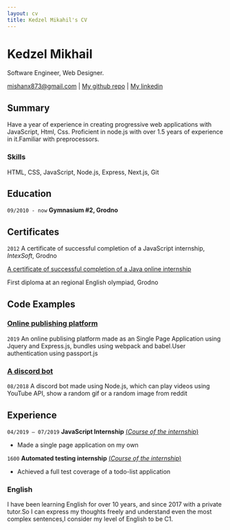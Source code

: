 ```yaml
---
layout: cv
title: Kedzel Mikahil's CV
---
```

# Kedzel Mikhail
Software Engineer, Web Designer.

<div id="webaddress">
<a href="isaac@applesdofall.org">mishanx873@gmail.com</a>
| <a href="https://github.com/BeaRRRRR">My github repo</a>
| <a href="linkedin.com/in/mikhail-kedel">My linkedin</a>
</div>


## Summary

Have a year of experience in creating progressive web applications with JavaScript, Html, Css. Proficient in node.js with over 1.5 years of experience in it.Familiar with preprocessors.

### Skills

HTML, CSS, JavaScript, Node.js, Express, Next.js, Git


## Education

`09/2010 - now`
__Gymnasium #2, Grodno__


## Certificates

`2012`
A certificate of successful completion of a JavaScript internship, *IntexSoft*, Grodno 

<a href="https://javaops.ru/reg/topjava"> A certificate of successful completion of a Java online internship </a>

First diploma at an regional English olympiad, Grodno



## Code Examples

<!-- A list is also available [online](http://scholar.google.co.uk/citations?user=LTOTl0YAAAAJ) -->

### <a href="https://github.com/BeaRRRRR/spa">Online publishing platform</a>

`2019`
An online publising platform made as an Single Page Application using Jquery and Express.js, bundles using webpack and babel.User authentication using passport.js

### <a href="https://github.com/BeaRRRRR/alexaDiscord-js">A discord bot</a>
`08/2018`
A discord bot made using Node.js, which can play videos using YouTube API, show a random gif or a random image from reddit


## Experience

`04/2019 – 07/2019`
__JavaScript Internship__
<a href="https://docs.google.com/document/d/1bXZYl3FyTU_Y8ougTLdbRiwXZsYhbzp8UrsB6e0b4_w/">(*Course of the internship*)</a>

- Made a single page application on my own

`1600`
__Automated testing internship__
<a href="https://docs.google.com/document/d/1k8s_Qw2Ma89ZYhqlszRVIvSrLRD3rOqBuYYN4U2bYYc">(*Course of the internship*)</a>

- Achieved a full test coverage of a todo-list application

### English

I have been learning English for over 10 years, and since 2017 with a private tutor.So I can express my thoughts freely and understand even the most complex sentences,I consider my level of English to be C1.



<!-- ### Footer

Last updated: May 2013 -->


